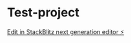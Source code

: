 # Test-project

[Edit in StackBlitz next generation editor ⚡️](https://stackblitz.com/~/github.com/Sharon010102/Test-project)